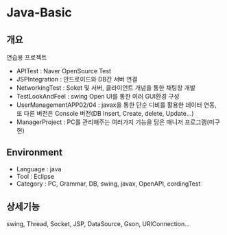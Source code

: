 # Java-Basic

## 개요
연습용 프로젝트
- APITest : Naver OpenSource Test
- JSPIntegration : 안드로이드와 DB간 서버 연결
- NetworkingTest : Soket 및 서버, 클라이언트 개념을 통한 채팅창 개발
- TestLookAndFeel : swing Open UI를 통한 여러 GUI환경 구성
- UserManagementAPP02/04 : javax을 통한 단순 디비를 활용한 데이터 연동, 또 다른 버전은 Console 버전(DB Insert, Create, delete, Update...)
- ManagerProject : PC를 관리해주는 여러가지 기능을 담은 매니저 프로그램(미구현)

## Environment
- Language : java
- Tool : Eclipse
- Category : PC, Grammar, DB, swing, javax, OpenAPI, cordingTest

## 상세기능
swing, Thread, Socket, JSP, DataSource, Gson, URlConnection...
